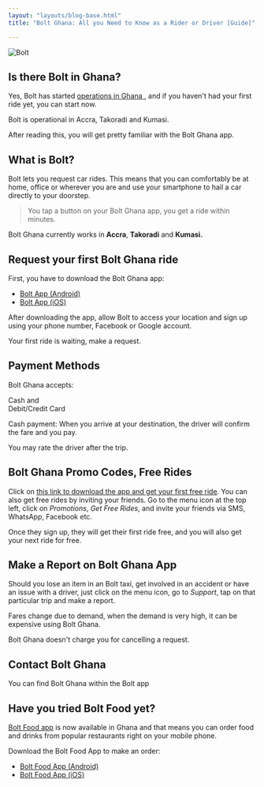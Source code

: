```yaml
---
layout: "layouts/blog-base.html"
title: "Bolt Ghana: All you Need to Know as a Rider or Driver [Guide]"

---
```


<img src= "/images/blogpics/bolt-logo-ghana.jpg" alt= "Bolt" class= "img-responsive center-block">

<h2>Is there Bolt in Ghana?</h2>
      <p>Yes, Bolt has started <a href="https://bolt.eu/en-gh/cities/accra/" rel="noopener" target="_blank" >operations
      in Ghana </a>, and if you haven't had your
        first ride yet, you can start now.</p>
      <p>Bolt is operational in Accra, Takoradi and Kumasi.</p>
      <p>After reading this, you will get pretty familiar with the Bolt Ghana app.</p>
      <h2>What is Bolt?</h2>
      <p>Bolt lets you request car rides. This means that you can comfortably be at home, office or wherever you are and use
        your smartphone to hail a car directly to your doorstep.</p>
      <blockquote>You tap a button on your Bolt Ghana app, you get a ride
        within minutes.</blockquote>
      <p>Bolt Ghana currently works in <strong>Accra</strong>, <strong>Takoradi</strong> and <strong>Kumasi.</strong></p>

<h2>Request your first Bolt Ghana ride</h2>
      <p>First, you have to download the Bolt Ghana app:</p>
      <ul>
       <li><a href="https://bolt.onelink.me/sbJ2/dfc71c68">Bolt App (Android)</a></li>
       <li><a href="https://bolt.onelink.me/sbJ2/dfc71c68">Bolt App (iOS)</a></li>
      </ul>
      <p>After downloading the app, allow Bolt to access your location and
        sign up using your phone number, Facebook or Google account.</p>
      <p>Your first ride is waiting, make a request.</p>
      <h2>Payment Methods</h2>
      <p>Bolt Ghana accepts:</p>
      <p>Cash and <br> Debit/Credit Card </p>
      <p>Cash payment: When you arrive at your destination, the driver will confirm the fare and you pay.</p>
      <p>You may rate the driver after the trip.</p>
      <h2>Bolt Ghana Promo Codes, Free Rides</h2>
      <p>Click on <a href="https://bolt.onelink.me/sbJ2/dfc71c68">this link to download the app and get your first free ride</a>. You can also get free rides by inviting your friends.
       Go to the menu icon at the top left, click on <em>Promotions</em>, <em>Get Free Rides</em>, and invite your friends via SMS, WhatsApp, Facebook etc.</p>
      <p>Once they sign up, they will get their first ride free, and
       you will also get your next ride for free.</p>
      <h2>Make a Report on Bolt Ghana App</h2>
      <p>Should you lose an item in an Bolt taxi, get involved in an accident or have an issue with a driver,
       just click on the menu icon, go to <em>Support</em>, tap on that particular trip and make a report.</p>
      <p>Fares change due to demand, when the demand is very high, it can be 
       expensive using Bolt Ghana.</p>
      <p>Bolt Ghana doesn't charge you for cancelling a request.</p>

<h2>Contact Bolt Ghana</h2>
      <p>You can find Bolt Ghana within the Bolt app</p>

<h2>Have you tried Bolt Food yet?</h2>
      <p> <a href="bolt-food-ghana">Bolt Food app</a> is now available in Ghana and that means you can 
       order food and drinks from popular restaurants right on your mobile phone.  
      </p> 

<p>Download the Bolt Food App to make an order:</p>
      <ul>
       <li><a href="https://play.google.com/store/apps/details?id=com.bolt.deliveryclient">Bolt Food App (Android)</a></li>
       <li><a href="https://itunes.apple.com/gh/app/bolt-food/id1451492388">Bolt Food App (iOS)</a></li>
      </ul>
